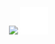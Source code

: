<p align="center">
  <picture> <source media="(prefers-color-scheme: light)" width="50" srcset="https://user-images.githubusercontent.com/37082732/208269726-e107d3fb-edc9-4768-8c4d-9f6d5fecceed.png"> <source media="(prefers-color-scheme: dark)" width="50" srcset="https://user-images.githubusercontent.com/37082732/208269911-9e559645-d995-47c6-b6ea-5d2f4fe0121b.png"> <img alt=""> </picture>
  <img src="https://github-readme-stats.vercel.app/api/top-langs/?username=mcthomas&card_width=225&layout=compact&langs_count=10&text_color=7F7F7F&bg_color=00000000&hide_border=true&border_radius=7&hide_title=true&hide=html,javascript,css"/> 
  <img src="spacer.png" width="50"/>
  <picture> <source media="(prefers-color-scheme: dark)" srcset="https://user-images.githubusercontent.com/37082732/208270446-2dc2c94e-ba62-493e-82f3-d4d6eb0bde6b.gif"> <source media="(prefers-color-scheme: light)" srcset="https://user-images.githubusercontent.com/37082732/208269961-4fb17c9d-59cb-4183-8ac8-cbefc4ac08b4.gif"> <img alt=""> </picture>
</p>
